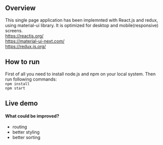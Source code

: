 ## Overview
This single page application has been implemnted with React.js and redux, using material-ui library.
It is optimized for desktop and mobile(responsive) screens.<br/>
https://reactjs.org/<br/>
https://material-ui-next.com/<br/>
https://redux.js.org/<br/>

## How to run
First of all you need to install node.js and npm on your local system. Then run following commands:<br/>
`npm install`<br/>
`npm start`

## Live demo

#### What could be improved?
- routing
- better styling
- better sorting
